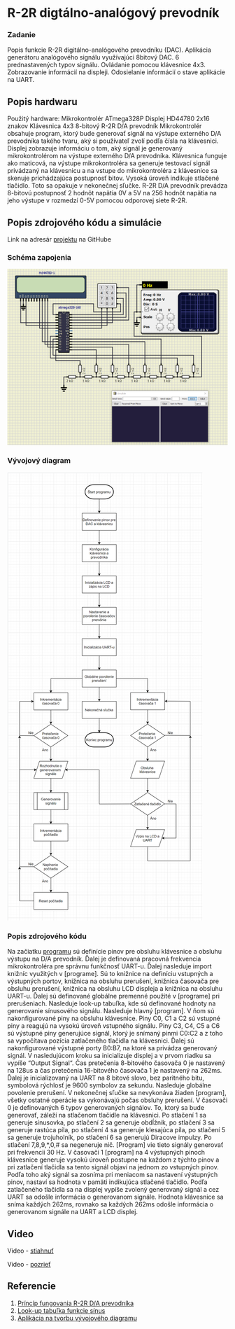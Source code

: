 # R-2R digtálno-analógový prevodník


### Zadanie

Popis funkcie R-2R digitálno-analógového prevodníku (DAC). Aplikácia generátoru analógového signálu využívajúci 8bitový DAC. 6 prednastavených typov signálu. Ovládanie pomocou klávesnice 4x3. Zobrazovanie informácií na displeji. Odosielanie informácií o stave aplikácie na UART. 


## Popis hardwaru

Použitý hardware:
Mikrokontrolér ATmega328P
Displej HD44780 2x16 znakov
Klávesnica 4x3
8-bitový R-2R D/A prevodník 
Mikrokontrolér obsahuje program, ktorý bude generovať signál na výstupe externého D/A prevodníka takého tvaru, aký si používateľ zvolí podľa čísla na klávesnici. 
Displej zobrazuje informáciu o tom, aký signál je generovaný mikrokontrolérom na výstupe externého D/A prevodníka.
Klávesnica funguje ako maticová, na výstupe mikrokontroléra sa generuje testovací signál privádzaný na klávesnicu a na vstupe do mikrokontroléra z klávesnice sa skenuje prichádzajúca postupnosť bitov. Vysoká úroveň indikuje stlačené tlačidlo. Toto sa opakuje v nekonečnej sľučke.
R-2R D/A prevodník prevádza 8-bitovú postupnosť 2 hodnôt napätia 0V a 5V na 256 hodnôt napätia na jeho výstupe v rozmedzí 0-5V pomocou odporovej siete R-2R.


## Popis zdrojového kódu a simulácie

Link na adresár [projektu](https://github.com/NechTaSilaSprevadza/Digital-electronics-2/tree/master/Labs/project) na GitHube 

### Schéma zapojenia
![Schéma zapojenia](Images/SchemaZapojenia.png)

### Vývojový diagram
![Vývojový diagram](Images/VyvojovyDiagram.png)

### Popis zdrojového kódu

Na začiatku [programu](GccApplication1/GccApplication1/main.c) sú definície pinov pre obsluhu klávesnice a obsluhu výstupu na D/A prevodník. Ďalej je definovaná pracovná frekvencia mikrokontroléra pre správnu funkčnosť UART-u. Ďalej nasleduje import knižníc využitých v [programe]. Sú to knižnice na definíciu vstupných a výstupných portov, knižnica na obsluhu prerušení, knižnica časovača pre obsluhu prerušení, knižnica na obsluhu LCD displeja a knižnica na obsluhu UART-u. Ďalej sú definované globálne premenné použité v [programe] pri prerušeniach. Nasleduje look-up tabuľka, kde sú definované hodnoty na generovanie sínusového signálu. Nasleduje hlavný [program]. V ňom sú nakonfigurované piny na obsluhu klávesnice. Piny C0, C1 a C2 sú vstupné piny a reagujú na vysokú úroveň vstupného signálu. Piny C3, C4, C5 a C6 sú výstupné piny generujúce signál, ktorý je snímaný pinmi C0:C2 a z toho sa vypočítava pozícia zatlačeného tlačidla na klávesnici. Ďalej sú nakonfigurované výstupné porty B0:B7, na ktoré sa privádza generovaný signál. V nasledujúcom kroku sa inicializuje displej a v prvom riadku sa vypíše “Output Signal“. Čas pretečenia 8-bitového časovača 0 je nastavený na 128us a čas pretečenia 16-bitového časovača 1 je nastavený na 262ms. Ďalej je inicializovaný na UART na 8 bitové slovo, bez paritného bitu, symbolová rýchlosť je 9600 symbolov za sekundu. Nasleduje globálne povolenie prerušení. V nekonečnej sľučke sa nevykonáva žiaden [program], všetky ostatné operácie sa vykonávajú počas obsluhy prerušení. V časovači 0 je definovaných 6 typov generovaných signálov. To, ktorý sa bude generovať, záleží na stlačenom tlačidle na klávesnici. Po stlačení 1 sa generuje sínusovka, po stlačení 2 sa generuje obdĺžnik, po stlačení 3 sa generuje rastúca píla, po stlačení 4 sa generuje klesajúca píla, po stlačení 5 sa generuje trojuholník, po stlačení 6 sa generujú Diracove impulzy. Po stlačení 7,8,9,*,0,# sa negeneruje nič. [Program] vie tieto signály generovať pri frekvencii 30 Hz. V časovači 1 [program] na 4 výstupných pinoch klávesnice generuje vysokú úroveň postupne na každom z týchto pinov a pri zatlačení tlačidla sa tento signál objaví na jednom zo vstupných pinov. Podľa toho aký signál sa zosníma pri meniacom sa nastavení výstupných pinov, nastaví sa hodnota v pamäti indikujúca stlačené tlačidlo. Podľa zatlačeného tlačidla sa na displej vypíše zvolený generovaný signál a cez UART sa odošle informácia o generovanom signále. Hodnota klávesnice sa sníma každých 262ms, rovnako sa každých 262ms odošle informácia o generovanom signále na UART a LCD displej.


## Video

Video - [stiahnuť](Video/Video.mp4)

Video - [pozrieť](https://drive.google.com/file/d/1nHFWSgAs_humQwwQS_2yR3hbuxNF-2Kv/view?usp=sharing)


## Referencie

1. [Príncíp fungovania R-2R D/A prevodníka](https://www.electronics-tutorials.ws/combination/r-2r-dac.html)
2. [Look-up tabuľka funkcie sínus](https://gist.github.com/funkfinger/965900)
3. [Aplikácia na tvorbu vývojového diagramu](https://app.diagrams.net/)
